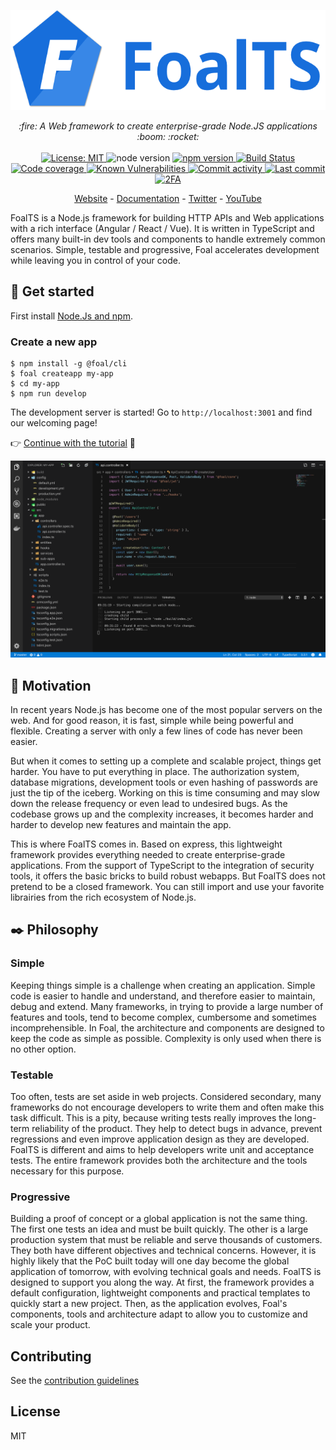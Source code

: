 <p align="center">
  <a href="https://foalts.org" target="blank">
    <img src="./docs/logo_title.png" height="160px" alt="Logo" />
  </a>
  <br>
</p>

<p align="center">
  <i>:fire: A Web framework to create enterprise-grade Node.JS applications :boom: :rocket:</i>
  <br>
  <br>
  <a href="https://github.com/FoalTS/foal/blob/master/LICENSE">
    <img src="https://img.shields.io/badge/License-MIT-blue.svg" alt="License: MIT">
  </a>
  <img src="https://img.shields.io/badge/node-%3E%3D8-brightgreen.svg" alt="node version">
  <a href="https://badge.fury.io/js/%40foal%2Fcore">
    <img src="https://badge.fury.io/js/%40foal%2Fcore.svg" alt="npm version">
  </a>
  <a href="https://travis-ci.org/FoalTS/foal">
    <img src="https://travis-ci.org/FoalTS/foal.svg?branch=add-travis" alt="Build Status">
  </a>
  <a href="https://codecov.io/github/FoalTS/foal">
    <img src="https://codecov.io/gh/FoalTS/foal/branch/master/graphs/badge.svg" alt="Code coverage">
  </a>
  <a href="https://snyk.io/test/npm/@foal/core">
    <img src="https://snyk.io/test/npm/@foal/core/badge.svg" alt="Known Vulnerabilities">
  </a>
  <a href="https://github.com/FoalTS/foal/commits/master">
    <img src="https://img.shields.io/github/commit-activity/y/FoalTS/foal.svg" alt="Commit activity">
  </a>
  <a href="https://github.com/FoalTS/foal/commits/master">
    <img src="https://img.shields.io/github/last-commit/FoalTS/foal.svg" alt="Last commit">
  </a>
  <a href="https://img.shields.io/badge/2FA-npm,%20GitHub-green.svg">
    <img src="https://img.shields.io/badge/2FA-npm,%20GitHub-green.svg" alt="2FA">
  </a>
</p>

<p align="center">
  <a href="https://foalts.org/">Website</a>
  -
  <a href="https://foalts.gitbook.io/docs/content/">Documentation</a>
  -
  <a href="https://twitter.com/foalts">Twitter</a>
  -
  <a href="https://www.youtube.com/channel/UCQFojM334E0YdoDq56MjfOQ">YouTube</a>
</p>

FoalTS is a Node.js framework for building HTTP APIs and Web applications with a rich interface (Angular / React / Vue). It is written in TypeScript and offers many built-in dev tools and components to handle extremely common scenarios. Simple, testable and progressive, Foal accelerates development while leaving you in control of your code.

## :city_sunrise: Get started

First install [Node.Js and npm](https://nodejs.org/en/download/).

### Create a new app

```
$ npm install -g @foal/cli
$ foal createapp my-app
$ cd my-app
$ npm run develop
```

The development server is started! Go to `http://localhost:3001` and find our welcoming page!

:point_right: [Continue with the tutorial](https://foalts.gitbook.io/docs/content/) :seedling:

![Screenshot](./docs/screenshot.png)

## :dart: Motivation

In recent years Node.js has become one of the most popular servers on the web. And for good reason, it is fast, simple while being powerful and flexible. Creating a server with only a few lines of code has never been easier. 

But when it comes to setting up a complete and scalable project, things get harder. You have to put everything in place. The authorization system, database migrations, development tools or even hashing of passwords are just the tip of the iceberg. Working on this is time consuming and may slow down the release frequency or even lead to undesired bugs. As the codebase grows up and the complexity increases, it becomes harder and harder to develop new features and maintain the app.

This is where FoalTS comes in. Based on express, this lightweight framework provides everything needed to create enterprise-grade applications. From the support of TypeScript to the integration of security tools, it offers the basic bricks to build robust webapps. But FoalTS does not pretend to be a closed framework. You can still import and use your favorite librairies from the rich ecosystem of Node.js.

## :black_nib: Philosophy

### Simple

Keeping things simple is a challenge when creating an application. Simple code is easier to handle and understand, and therefore easier to maintain, debug and extend. Many frameworks, in trying to provide a large number of features and tools, tend to become complex, cumbersome and sometimes incomprehensible. In Foal, the architecture and components are designed to keep the code as simple as possible. Complexity is only used when there is no other option. 

### Testable

Too often, tests are set aside in web projects. Considered secondary, many frameworks do not encourage developers to write them and often make this task difficult. This is a pity, because writing tests really improves the long-term reliability of the product. They help to detect bugs in advance, prevent regressions and even improve application design as they are developed. FoalTS is different and aims to help developers write unit and acceptance tests. The entire framework provides both the architecture and the tools necessary for this purpose.

### Progressive

Building a proof of concept or a global application is not the same thing. The first one tests an idea and must be built quickly. The other is a large production system that must be reliable and serve thousands of customers. They both have different objectives and technical concerns. However, it is highly likely that the PoC built today will one day become the global application of tomorrow, with evolving technical goals and needs. FoalTS is designed to support you along the way. At first, the framework provides a default configuration, lightweight components and practical templates to quickly start a new project. Then, as the application evolves, Foal's components, tools and architecture adapt to allow you to customize and scale your product.

## Contributing

See the [contribution guidelines](https://github.com/FoalTS/foal/blob/master/.github/CONTRIBUTING.MD)

## License

MIT
